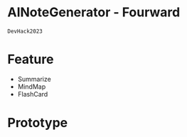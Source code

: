# AINoteGenerator - Fourward
`DevHack2023`

# Feature
- Summarize
- MindMap
- FlashCard

# Prototype
